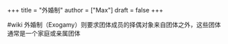+++
title = "外婚制"
author = ["Max"]
draft = false
+++

\#wiki
外婚制（Exogamy）则要求团体成员的择偶对象来自团体之外，这些团体通常是一个家庭或亲属团体
